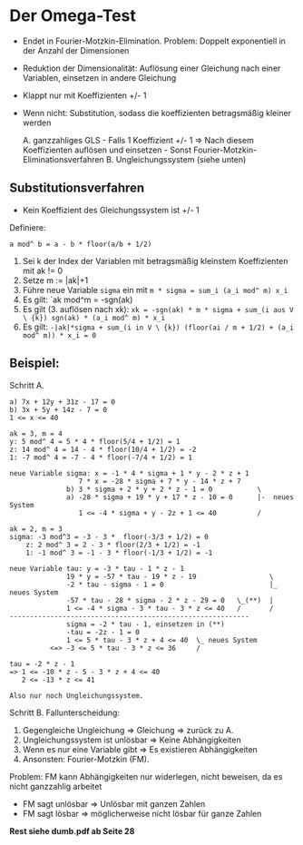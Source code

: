Der Omega-Test
==============

- Endet in Fourier-Motzkin-Elimination. Problem: Doppelt exponentiell in der Anzahl der Dimensionen
- Reduktion der Dimensionalität: Auflösung einer Gleichung nach einer Variablen, einsetzen in andere Gleichung
- Klappt nur mit Koeffizienten +/- 1
- Wenn nicht: Substitution, sodass die koeffizienten betragsmäßig kleiner werden

    A. ganzzahliges GLS
      - Falls 1 Koeffizient +/- 1 => Nach diesem Koeffizienten auflösen und einsetzen
      - Sonst Fourier-Motzkin-Eliminationsverfahren
    B. Ungleichungssystem (siehe unten)

Substitutionsverfahren
----------------------

- Kein Koeffizient des Gleichungssystem ist +/- 1

Definiere:

    a mod^ b = a - b * floor(a/b + 1/2)

1. Sei k der Index der Variablen mit betragsmäßig kleinstem Koeffizienten mit ak != 0
2. Setze m := |ak|+1
3. Führe neue Variable `sigma` ein mit `m * sigma = sum_i (a_i mod^ m) x_i`
4. Es gilt: `ak mod^m = -sgn(ak)
5. Es gilt (3. auflösen nach xk): `xk = -sgn(ak) * m * sigma + sum_(i aus V \ {k}) sgn(ak) * (a_i mod^ m) * x_i`
6. Es gilt: `-|ak|*sigma + sum_(i in V \ {k}) (floor(ai / m + 1/2) + (a_i mod^ m)) * x_i = 0`

Beispiel:
---------

Schritt A.

    a) 7x + 12y + 31z - 17 = 0
    b) 3x + 5y + 14z - 7 = 0
    1 <= x <= 40

    ak = 3, m = 4
    y: 5 mod^ 4 = 5 * 4 * floor(5/4 + 1/2) = 1
    z: 14 mod^ 4 = 14 - 4 * floor(10/4 + 1/2) = -2
    1: -7 mod^ 4 = -7 - 4 * floor(-7/4 + 1/2) = 1

    neue Variable sigma: x = -1 * 4 * sigma + 1 * y - 2 * z + 1
                     7 * x = -28 * sigma + 7 * y - 14 * z + 7
                  b) 3 * sigma + 2 * y + 2 * z - 1 = 0           \
                  a) -28 * sigma + 19 * y + 17 * z - 10 = 0      |-  neues System
                     1 <= -4 * sigma + y - 2z + 1 <= 40          /

    ak = 2, m = 3
    sigma: -3 mod^3 = -3 - 3 *  floor(-3/3 + 1/2) = 0
        z: 2 mod^ 3 = 2 - 3 * floor(2/3 + 1/2) = -1
        1: -1 mod^ 3 = -1 - 3 * floor(-1/3 + 1/2) = -1

    neue Variable tau: y = -3 * tau - 1 * z - 1             
                  19 * y = -57 * tau - 19 * z - 19                  \ 
                  -2 * tau - sigma - 1 = 0                          |_ neues System
                  -57 * tau - 28 * sigma - 2 * z - 29 = 0   \_(**)  |
                  1 <= -4 * sigma - 3 * tau - 3 * z <= 40   /       /
    -----------------------------------------------------------
                  sigma = -2 * tau - 1, einsetzen in (**)
                  -tau = -2z - 1 = 0
                  1 <= 5 * tau - 3 * z + 4 <= 40  \_ neues System
              <=> -3 <= 5 * tau - 3 * z <= 36     /

    tau = -2 * z - 1
    => 1 <= -10 * z - 5 - 3 * z + 4 <= 40
       2 <= -13 * z <= 41
    
    Also nur noch Ungleichungssystem.

Schritt B. Fallunterscheidung:

1) Gegengleiche Ungleichung => Gleichung => zurück zu A.
2) Ungleichungssystem ist unlösbar => Keine Abhängigkeiten
3) Wenn es nur eine Variable gibt => Es existieren Abhängigkeiten
4) Ansonsten: Fourier-Motzkin (FM).

Problem: FM kann Abhängigkeiten nur widerlegen, nicht beweisen, da es nicht ganzzahlig arbeitet

- FM sagt unlösbar => Unlösbar mit ganzen Zahlen
- FM sagt lösbar => möglicherweise nicht lösbar für ganze Zahlen

**Rest siehe dumb.pdf ab Seite 28**
